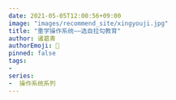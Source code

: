 ```yaml
---
date: 2021-05-05T12:00:56+09:00
image: "images/recommend_site/xingyouji.jpg"
title: "重学操作系统——选自拉勾教育"
author: 诸葛青
authorEmoji: 🎅
pinned: false
tags:
- 
series:
-  操作系统系列
---
```


